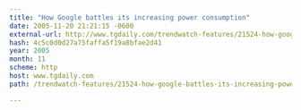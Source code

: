 ```yaml
---
title: "How Google battles its increasing power consumption"
date: 2005-11-20 21:21:15 -0600
external-url: http://www.tgdaily.com/trendwatch-features/21524-how-google-battles-its-increasing-power-consumption
hash: 4c5c0d0d27a75faffa5f19a8bfae2d41
year: 2005
month: 11
scheme: http
host: www.tgdaily.com
path: /trendwatch-features/21524-how-google-battles-its-increasing-power-consumption

---
```



